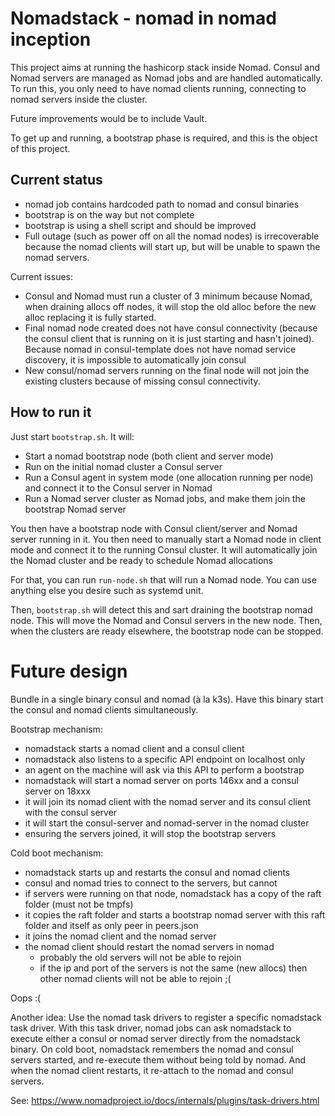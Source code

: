 Nomadstack - nomad in nomad inception
=====================================

This project aims at running the hashicorp stack inside Nomad. Consul and Nomad servers are managed as Nomad jobs and are handled automatically. To run this, you only need to have nomad clients running, connecting to nomad servers inside the cluster.

Future improvements would be to include Vault.

To get up and running, a bootstrap phase is required, and this is the object of this project.

Current status
--------------

- nomad job contains hardcoded path to nomad and consul binaries
- bootstrap is on the way but not complete
- bootstrap is using a shell script and should be improved
- Full outage (such as power off on all the nomad nodes) is irrecoverable because the nomad clients will start up, but will be unable to spawn the nomad servers.

Current issues:

- Consul and Nomad must run a cluster of 3 minimum because Nomad, when draining allocs off nodes, it will stop the old alloc before the new alloc replacing it is fully started.
- Final nomad node created does not have consul connectivity (because the consul client that is running on it is just starting and hasn't joined). Because nomad in consul-template does not have nomad service discovery, it is impossible to automatically join consul
- New consul/nomad servers running on the final node will not join the existing clusters because of missing consul connectivity.


How to run it
-------------

Just start `bootstrap.sh`. It will:

- Start a nomad bootstrap node (both client and server mode)
- Run on the initial nomad cluster a Consul server
- Run a Consul agent in system mode (one allocation running per node) and connect it to the Consul server in Nomad
- Run a Nomad server cluster as Nomad jobs, and make them join the bootstrap Nomad server

You then have a bootstrap node with Consul client/server and Nomad server running in it. You then need to manually start a Nomad node in client mode and connect it to the running Consul cluster. It will automatically join the Nomad cluster and be ready to schedule Nomad allocations

For that, you can run `run-node.sh` that will run a Nomad node. You can use anything else you desire such as systemd unit.

Then, `bootstrap.sh` will detect this and sart draining the bootstrap nomad node. This will move the Nomad and Consul servers in the new node. Then, when the clusters are ready elsewhere, the bootstrap node can be stopped.

Future design
=============

Bundle in a single binary consul and nomad (à la k3s). Have this binary start the consul and nomad clients simultaneously.

Bootstrap mechanism:

- nomadstack starts a nomad client and a consul client
- nomadstack also listens to a specific API endpoint on localhost only
- an agent on the machine will ask via this API to perform a bootstrap
- nomadstack will start a nomad server on ports 146xx and a consul server on 18xxx
- it will join its nomad client with the nomad server and its consul client with the consul server
- it will start the consul-server and nomad-server in the nomad cluster
- ensuring the servers joined, it will stop the bootstrap servers

Cold boot mechanism:

- nomadstack starts up and restarts the consul and nomad clients
- consul and nomad tries to connect to the servers, but cannot
- if servers were running on that node, nomadstack has a copy of the raft folder (must not be tmpfs)
- it copies the raft folder and starts a bootstrap nomad server with this raft folder and itself as only peer in peers.json
- it joins the nomad client and the nomad server
- the nomad client should restart the nomad servers in nomad
    - probably the old servers will not be able to rejoin
    - if the ip and port of the servers is not the same (new allocs) then other nomad clients will not be able to rejoin ;(

Oops :(

Another idea: Use the nomad task drivers to register a specific nomadstack task driver. With this task driver, nomad jobs can ask nomadstack to execute either a consul or nomad server directly from the nomadstack binary. On cold boot, nomadstack remembers the nomad and consul servers started, and re-execute them without being told by nomad. And when the nomad client restarts, it re-attach to the nomad and consul servers.

See: https://www.nomadproject.io/docs/internals/plugins/task-drivers.html

